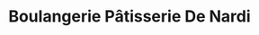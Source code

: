 ---
title: "Boulangerie Pâtisserie De Nardi"
url: /saint-nazaire-les-eymes/boulangerie-patisserie-de-nardi/
shop: Bäckerei
---
